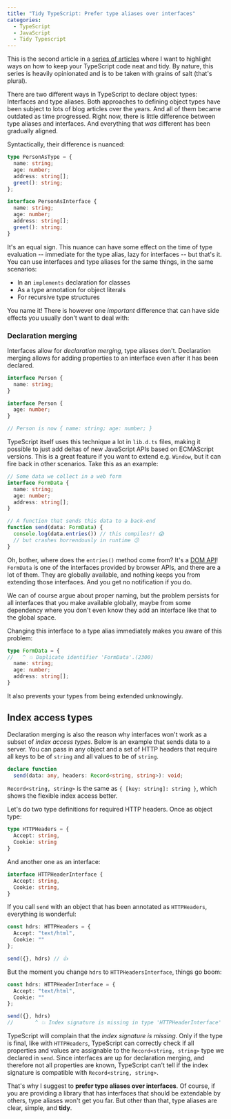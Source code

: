 ```yaml
---
title: "Tidy TypeScript: Prefer type aliases over interfaces"
categories:
  - TypeScript
  - JavaScript
  - Tidy Typescript
---
```


This is the second article in a [series of articles](/archive/tidy-typescript/) where I want to highlight ways on how to keep your TypeScript code neat and tidy. By nature, this series is heavily opinionated and is to be taken with grains of salt (that's plural).

There are two different ways in TypeScript to declare object types: Interfaces and type aliases. Both approaches to defining object types have been subject to lots of blog articles over the years. And all of them became outdated as time progressed. Right now, there is little difference between type aliases and interfaces. And everything that *was* different has been gradually aligned.

Syntactically, their difference is nuanced:

```typescript
type PersonAsType = {
  name: string;
  age: number;
  address: string[];
  greet(): string;
};

interface PersonAsInterface {
  name: string;
  age: number;
  address: string[];
  greet(): string;
}
```

It's an equal sign. This nuance can have some effect on the time of type evaluation -- immediate for the type alias, lazy for interfaces -- but that's it. You can use interfaces and type aliases for the same things, in the same scenarios: 

- In an `implements` declaration for classes
- As a type annotation for object literals
- For recursive type structures

You name it! There is however one *important* difference that can have side effects you usually don't want to deal with:

### Declaration merging

Interfaces allow for *declaration merging*, type aliases don't. Declaration merging allows for adding properties to an interface even after it has been declared.

```typescript
interface Person {
  name: string;
}

interface Person {
  age: number;
}

// Person is now { name: string; age: number; }
```

TypeScript itself uses this technique a lot in `lib.d.ts` files, making it possible to just add deltas of new JavaScript APIs based on ECMAScript versions. This is a great feature if you want to extend e.g. `Window`, but it can fire back in other scenarios. Take this as an example:

```typescript
// Some data we collect in a web form
interface FormData {
  name: string;
  age: number;
  address: string[];
}

// A function that sends this data to a back-end
function send(data: FormData) {
  console.log(data.entries()) // this compiles!! 😱
  // but crashes horrendously in runtime 😕
}
```

Oh, bother, where does the `entries()` method come from? It's a [DOM API](https://github.com/microsoft/TypeScript/blob/9c71eaf59040ae75343da8cdff01344020f5bba2/src/lib/dom.iterable.d.ts#L81)! `FormData` is one of the interfaces provided by browser APIs, and there are a lot of them. They are globally available, and nothing keeps you from extending those interfaces. And you get no notification if you do. 

We can of course argue about proper naming, but the problem persists for all interfaces that you make available globally, maybe from some dependency where you don't even know they add an interface like that to the global space.

Changing this interface to a type alias immediately makes you aware of this problem:

```typescript
type FormData = {
//   ^ 💥 Duplicate identifier 'FormData'.(2300)
  name: string;
  age: number;
  address: string[];
}
```

It also prevents your types from being extended unknowingly. 

## Index access types

Declaration merging is also the reason why interfaces won't work as a subset of *index access types*. Below is an example that sends data to a server. You can pass in any object and a set of HTTP headers that require all keys to be of `string` and all values to be of `string`.

```typescript
declare function 
  send(data: any, headers: Record<string, string>): void;
```

`Record<string, string>` is the same as `{ [key: string]: string }`, which shows the flexible index access better.

Let's do two type definitions for required HTTP headers. Once as object type:

```typescript
type HTTPHeaders = {
  Accept: string,
  Cookie: string
}
```

And another one as an interface:

```typescript
interface HTTPHeaderInterface {
  Accept: string,
  Cookie: string,
}
```

If you call `send` with an object that has been annotated as `HTTPHeaders`, everything is wonderful:

```typescript
const hdrs: HTTPHeaders = {
  Accept: "text/html",
  Cookie: ""
};

send({}, hdrs) // 👍
```

But the moment you change `hdrs` to `HTTPHeadersInterface`, things go boom:

```typescript
const hdrs: HTTPHeaderInterface = {
  Accept: "text/html",
  Cookie: ""
};

send({}, hdrs) 
//       ^ 💥 Index signature is missing in type 'HTTPHeaderInterface'
```

TypeScript will complain that the *index signature is missing*. Only if the type is final, like with `HTTPHeaders`, TypeScript can correctly check if all properties and values are assignable to the `Record<string, string>` type we declared in `send`. Since interfaces are up for declaration merging, and therefore not all properties are known, TypeScript can't tell if the index signature is compatible with `Record<string, string>`. 

That's why I suggest to **prefer type aliases over interfaces**. Of course, if you are providing a library that has interfaces that should be extendable by others, type aliases won't get you far. But other than that, type aliases are clear, simple, and **tidy**.
